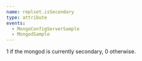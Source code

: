 ```yaml
---
name: replset.isSecondary
type: attribute
events:
  - MongoConfigServerSample
  - MongodSample
---
```


1 if the mongod is currently secondary, 0 otherwise.